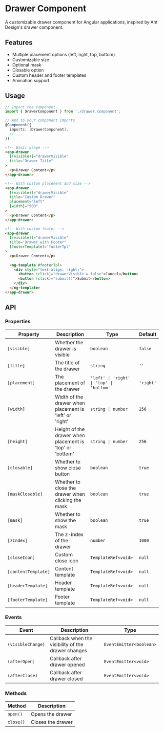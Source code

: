 # Drawer Component

A customizable drawer component for Angular applications, inspired by Ant Design's drawer component.

## Features

- Multiple placement options (left, right, top, bottom)
- Customizable size
- Optional mask
- Closable option
- Custom header and footer templates
- Animation support

## Usage

```typescript
// Import the component
import { DrawerComponent } from './drawer.component';

// Add to your component imports
@Component({
  imports: [DrawerComponent],
  // ...
})
```

```html
<!-- Basic usage -->
<app-drawer
  [(visible)]="drawerVisible"
  title="Drawer Title"
>
  <p>Drawer Content</p>
</app-drawer>

<!-- With custom placement and size -->
<app-drawer
  [(visible)]="drawerVisible"
  title="Custom Drawer"
  placement="left"
  [width]="500"
>
  <p>Drawer Content</p>
</app-drawer>

<!-- With custom footer -->
<app-drawer
  [(visible)]="drawerVisible"
  title="Drawer with Footer"
  [footerTemplate]="footerTpl"
>
  <p>Drawer Content</p>
  
  <ng-template #footerTpl>
    <div style="text-align: right;">
      <button (click)="drawerVisible = false">Cancel</button>
      <button (click)="submit()">Submit</button>
    </div>
  </ng-template>
</app-drawer>
```

## API

### Properties

| Property | Description | Type | Default |
| --- | --- | --- | --- |
| `[visible]` | Whether the drawer is visible | `boolean` | `false` |
| `[title]` | The title of the drawer | `string` | `''` |
| `[placement]` | The placement of the drawer | `'left' \| 'right' \| 'top' \| 'bottom'` | `'right'` |
| `[width]` | Width of the drawer when placement is 'left' or 'right' | `string \| number` | `256` |
| `[height]` | Height of the drawer when placement is 'top' or 'bottom' | `string \| number` | `256` |
| `[closable]` | Whether to show close button | `boolean` | `true` |
| `[maskClosable]` | Whether to close the drawer when clicking the mask | `boolean` | `true` |
| `[mask]` | Whether to show the mask | `boolean` | `true` |
| `[zIndex]` | The z-index of the drawer | `number` | `1000` |
| `[closeIcon]` | Custom close icon | `TemplateRef<void>` | `null` |
| `[contentTemplate]` | Content template | `TemplateRef<void>` | `null` |
| `[headerTemplate]` | Header template | `TemplateRef<void>` | `null` |
| `[footerTemplate]` | Footer template | `TemplateRef<void>` | `null` |

### Events

| Event | Description | Type |
| --- | --- | --- |
| `(visibleChange)` | Callback when the visibility of the drawer changes | `EventEmitter<boolean>` |
| `(afterOpen)` | Callback after drawer opened | `EventEmitter<void>` |
| `(afterClose)` | Callback after drawer closed | `EventEmitter<void>` |

### Methods

| Method | Description |
| --- | --- |
| `open()` | Opens the drawer |
| `close()` | Closes the drawer |